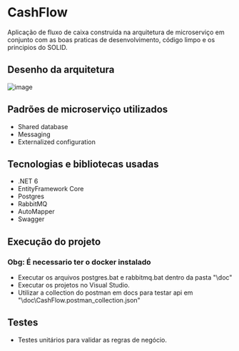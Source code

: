 # CashFlow
Aplicação de fluxo de caixa construida na arquitetura de microserviço em conjunto com as boas praticas de desenvolvimento, código limpo e os principios do SOLID.

## Desenho da arquitetura
![image](https://user-images.githubusercontent.com/3799361/198635042-23b5c12e-1088-4b2a-9a4c-31e0ad779659.png)

## Padrões de microserviço utilizados
- Shared database
- Messaging
- Externalized configuration

## Tecnologias e bibliotecas usadas
- .NET 6
- EntityFramework Core
- Postgres
- RabbitMQ
- AutoMapper
- Swagger

## Execução do projeto
### Obg: É necessario ter o docker instalado
- Executar os arquivos postgres.bat e rabbitmq.bat dentro da pasta "\doc"
- Executar os projetos no Visual Studio.
- Utilizar a collection do postman em docs para testar api em "\doc\CashFlow.postman_collection.json"

## Testes
- Testes unitários para validar as regras de negócio.
